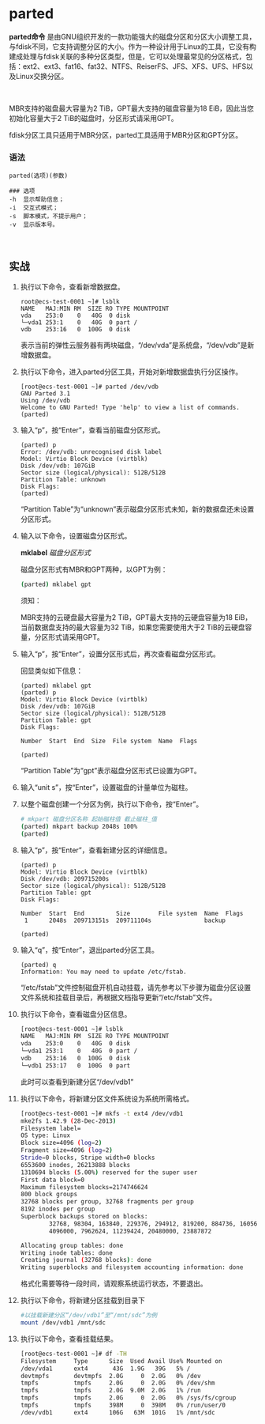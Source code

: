 # parted

**parted命令** 是由GNU组织开发的一款功能强大的磁盘分区和分区大小调整工具，与fdisk不同，它支持调整分区的大小。作为一种设计用于Linux的工具，它没有构建成处理与fdisk关联的多种分区类型，但是，它可以处理最常见的分区格式，包括：ext2、ext3、fat16、fat32、NTFS、ReiserFS、JFS、XFS、UFS、HFS以及Linux交换分区。

‍

MBR支持的磁盘最大容量为2 TiB，GPT最大支持的磁盘容量为18 EiB，因此当您初始化容量大于2 TiB的磁盘时，分区形式请采用GPT。

fdisk分区工具只适用于MBR分区，parted工具适用于MBR分区和GPT分区。

### 语法

```
parted(选项)(参数)

### 选项
-h  显示帮助信息；
-i  交互式模式；
-s  脚本模式，不提示用户；
-v  显示版本号。
```

‍

## 实战

1. 执行以下命令，查看新增数据盘。

    ```
    root@ecs-test-0001 ~]# lsblk
    NAME   MAJ:MIN RM  SIZE RO TYPE MOUNTPOINT
    vda    253:0    0   40G  0 disk
    └─vda1 253:1    0   40G  0 part /
    vdb    253:16   0  100G  0 disk
    ```

    表示当前的弹性云服务器有两块磁盘，“/dev/vda”是系统盘，“/dev/vdb”是新增数据盘。
2. 执行以下命令，进入parted分区工具，开始对新增数据盘执行分区操作。

    ```
    [root@ecs-test-0001 ~]# parted /dev/vdb
    GNU Parted 3.1
    Using /dev/vdb
    Welcome to GNU Parted! Type 'help' to view a list of commands.
    (parted) 
    ```
3. 输入“p”，按“Enter”，查看当前磁盘分区形式。

    ```
    (parted) p
    Error: /dev/vdb: unrecognised disk label
    Model: Virtio Block Device (virtblk)
    Disk /dev/vdb: 107GiB
    Sector size (logical/physical): 512B/512B
    Partition Table: unknown
    Disk Flags:
    (parted) 
    ```

    “Partition Table”为“unknown”表示磁盘分区形式未知，新的数据盘还未设置分区形式。
4. 输入以下命令，设置磁盘分区形式。

    **mklabel** *磁盘分区形式*

    磁盘分区形式有MBR和GPT两种，以GPT为例：

    ```bash
    (parted) mklabel gpt
    ```

    ​须知：

    MBR支持的云硬盘最大容量为2 TiB，GPT最大支持的云硬盘容量为18 EiB，当前数据盘支持的最大容量为32 TiB，如果您需要使用大于2 TiB的云硬盘容量，分区形式请采用GPT。
5. 输入“p”，按“Enter”，设置分区形式后，再次查看磁盘分区形式。

    回显类似如下信息：

    ```
    (parted) mklabel gpt
    (parted) p
    Model: Virtio Block Device (virtblk)
    Disk /dev/vdb: 107GiB
    Sector size (logical/physical): 512B/512B
    Partition Table: gpt
    Disk Flags:

    Number  Start  End  Size  File system  Name  Flags

    (parted) 
    ```

    “Partition Table”为“gpt”表示磁盘分区形式已设置为GPT。
6. 输入“unit s”，按“Enter”，设置磁盘的计量单位为磁柱。
7. 以整个磁盘创建一个分区为例，执行以下命令，按“Enter”。

    ```bash
    # mkpart 磁盘分区名称 起始磁柱值 截止磁柱_值
    (parted) mkpart backup 2048s 100%
    (parted)
    ```
8. 输入“p”，按“Enter”，查看新建分区的详细信息。

    ```
    (parted) p
    Model: Virtio Block Device (virtblk)
    Disk /dev/vdb: 209715200s
    Sector size (logical/physical): 512B/512B
    Partition Table: gpt
    Disk Flags:

    Number  Start  End         Size        File system  Name  Flags
     1      2048s  209713151s  209711104s               backup

    (parted) 
    ```
9. 输入“q”，按“Enter”，退出parted分区工具。

    ```
    (parted) q
    Information: You may need to update /etc/fstab.
    ```

    “/etc/fstab”文件控制磁盘开机自动挂载，请先参考以下步骤为磁盘分区设置文件系统和挂载目录后，再根据文档指导更新“/etc/fstab”文件。
10. 执行以下命令，查看磁盘分区信息。

     ```bash
     [root@ecs-test-0001 ~]# lsblk
     NAME   MAJ:MIN RM  SIZE RO TYPE MOUNTPOINT
     vda    253:0    0   40G  0 disk
     └─vda1 253:1    0   40G  0 part /
     vdb    253:16   0  100G  0 disk
     └─vdb1 253:17   0  100G  0 part
     ```

    此时可以查看到新建分区“/dev/vdb1”

11. 执行以下命令，将新建分区文件系统设为系统所需格式。

     ```bash
     [root@ecs-test-0001 ~]# mkfs -t ext4 /dev/vdb1
     mke2fs 1.42.9 (28-Dec-2013)
     Filesystem label=
     OS type: Linux
     Block size=4096 (log=2)
     Fragment size=4096 (log=2)
     Stride=0 blocks, Stripe width=0 blocks
     6553600 inodes, 26213888 blocks
     1310694 blocks (5.00%) reserved for the super user
     First data block=0
     Maximum filesystem blocks=2174746624
     800 block groups
     32768 blocks per group, 32768 fragments per group
     8192 inodes per group
     Superblock backups stored on blocks:
             32768, 98304, 163840, 229376, 294912, 819200, 884736, 1605632, 2654208,
             4096000, 7962624, 11239424, 20480000, 23887872

     Allocating group tables: done
     Writing inode tables: done
     Creating journal (32768 blocks): done
     Writing superblocks and filesystem accounting information: done
     ```

    格式化需要等待一段时间，请观察系统运行状态，不要退出。

12. 执行以下命令，将新建分区挂载到目录下

     ```bash
     #以挂载新建分区“/dev/vdb1”至“/mnt/sdc”为例
     mount /dev/vdb1 /mnt/sdc
     ```

13. 执行以下命令，查看挂载结果。

     ```bash
     [root@ecs-test-0001 ~]# df -TH
     Filesystem     Type      Size  Used Avail Use% Mounted on
     /dev/vda1      ext4       43G  1.9G   39G   5% /
     devtmpfs       devtmpfs  2.0G     0  2.0G   0% /dev
     tmpfs          tmpfs     2.0G     0  2.0G   0% /dev/shm
     tmpfs          tmpfs     2.0G  9.0M  2.0G   1% /run
     tmpfs          tmpfs     2.0G     0  2.0G   0% /sys/fs/cgroup
     tmpfs          tmpfs     398M     0  398M   0% /run/user/0
     /dev/vdb1      ext4      106G   63M  101G   1% /mnt/sdc
     ```
